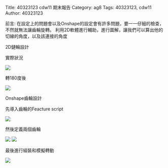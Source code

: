 Title: 40323123 cdw11 期末報告
Category: ag8
Tags: 40323123, cdw11
Author: 40323123

<!-- PELICAN_END_SUMMARY -->
前言:
在設定上的問題會以及Onshape的設定會有許多問題，要一一仔細的檢查，不然就無法讓齒輪旋轉。
利用2D軟體進行輔助，進行圖解，讓我們可以算出他的切線的角度，以及該連接的角度

2D鏈輪設計

實際狀況

<img src="http://i.imgur.com/vkLeOWi.png">

轉180度後

<img src="http://i.imgur.com/OWb1pja.png">


Onshape齒輪設計

先導入齒輪的Feacture script

<img src="http://i.imgur.com/U1HSmj6.png">

然後定義兩個齒輪

<img src="http://i.imgur.com/HvQegOX.png">

<img src="http://i.imgur.com/vIRF83o.png">

最後進行組裝和模擬轉動

<img src="http://i.imgur.com/2Nq2WW9.png">
